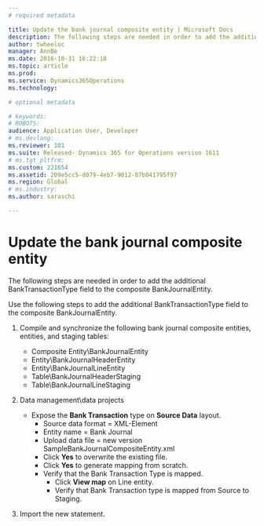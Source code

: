 ```yaml
---
# required metadata

title: Update the bank journal composite entity | Microsoft Docs
description: The following steps are needed in order to add the additional BankTransactionType field to the composite BankJournalEntity.
author: twheeloc
manager: AnnBe
ms.date: 2016-10-31 16:22:18
ms.topic: article
ms.prod: 
ms.service: Dynamics365Operations
ms.technology: 

# optional metadata

# keywords: 
# ROBOTS: 
audience: Application User, Developer
# ms.devlang: 
ms.reviewer: 101
ms.suite: Released- Dynamics 365 for Operations version 1611
# ms.tgt_pltfrm: 
ms.custom: 221654
ms.assetid: 209e5cc5-d079-4eb7-9012-87b041795f97
ms.region: Global
# ms.industry: 
ms.author: saraschi

---
```


# Update the bank journal composite entity

The following steps are needed in order to add the additional BankTransactionType field to the composite BankJournalEntity.

Use the following steps to add the additional BankTransactionType field to the composite BankJournalEntity.

1.  Compile and synchronize the following bank journal composite entities, entities, and staging tables:
    -   Composite Entity\\BankJournalEntity
    -   Entity\\BankJournalHeaderEntity
    -   Entity\\BankJournalLineEntity
    -   Table\\BankJournalHeaderStaging
    -   Table\\BankJournalLineStaging

2.  Data management\\data projects
    -   Expose the **Bank Transaction** type on **Source Data** layout.
        -   Source data format = XML-Element
        -   Entity name = Bank Journal
        -   Upload data file = new version SampleBankJournalCompositeEntity.xml
        -   Click **Yes** to overwrite the existing file.
        -   Click **Yes** to generate mapping from scratch.
        -   Verify that the Bank Transaction Type is mapped.
            -   Click **View map** on Line entity.
            -   Verify that Bank Transaction type is mapped from Source to Staging.

3.  Import the new statement.


